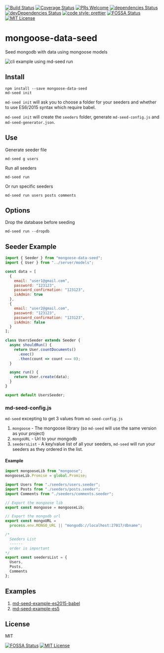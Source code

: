 [![Build Status](https://travis-ci.org/sharvit/mongoose-data-seed.svg?branch=master)](https://travis-ci.org/sharvit/mongoose-data-seed)
[![Coverage Status](https://coveralls.io/repos/github/sharvit/mongoose-data-seed/badge.svg?branch=master)](https://coveralls.io/github/sharvit/mongoose-data-seed?branch=master)
[![PRs Welcome](https://img.shields.io/badge/PRs-welcome-brightgreen.svg?style=flat-square)](http://makeapullrequest.com)
[![dependencies Status](https://david-dm.org/sharvit/mongoose-data-seed/status.svg)](https://david-dm.org/sharvit/mongoose-data-seed)
[![devDependencies Status](https://david-dm.org/sharvit/mongoose-data-seed/dev-status.svg)](https://david-dm.org/sharvit/mongoose-data-seed?type=dev)
[![code style: prettier](https://img.shields.io/badge/code_style-prettier-ff69b4.svg?style=flat-square)](https://github.com/prettier/prettier)
[![FOSSA Status](https://app.fossa.io/api/projects/git%2Bgithub.com%2Fsharvit%2Fmongoose-data-seed.svg?type=shield)](https://app.fossa.io/projects/git%2Bgithub.com%2Fsharvit%2Fmongoose-data-seed?ref=badge_shield)
[![MIT License](https://img.shields.io/npm/l/stack-overflow-copy-paste.svg?style=flat-square)](http://opensource.org/licenses/MIT)

# mongoose-data-seed

Seed mongodb with data using mongoose models

![cli example using md-seed run](md-seed-run-example.gif)

## Install

```shell
npm install --save mongoose-data-seed
md-seed init
```

`md-seed init` will ask you to choose a folder for your seeders and whether to use ES6/2015 syntax which require babel.

`md-seed init` will create the `seeders` folder, generate `md-seed-config.js` and `md-seed-generator.json`.

## Use

Generate seeder file

```shell
md-seed g users
```

Run all seeders

```shell
md-seed run
```

Or run specific seeders

```shell
md-seed run users posts comments
```

## Options

Drop the database before seeding

```shell
md-seed run --dropdb
```

## Seeder Example

```javascript
import { Seeder } from "mongoose-data-seed";
import { User } from "../server/models";

const data = [
  {
    email: "user1@gmail.com",
    password: "123123",
    password_confirmation: "123123",
    isAdmin: true
  },
  {
    email: "user2@gmail.com",
    password: "123123",
    password_confirmation: "123123",
    isAdmin: false
  }
];

class UsersSeeder extends Seeder {
  async shouldRun() {
    return User.countDocuments()
      .exec()
      .then(count => count === 0);
  }

  async run() {
    return User.create(data);
  }
}

export default UsersSeeder;
```

### md-seed-config.js

`md-seed` excepting to get 3 values from `md-seed-config.js`

1. `mongoose` - The mongoose library (so `md-seed` will use the same version as your project)
2. `mongoURL` - Url to your mongodb
3. `seedersList` - A key/value list of all your seeders,
   `md-seed` will run your seeders as they ordered in the list.

#### Example

```javascript
import mongooseLib from "mongoose";
mongooseLib.Promise = global.Promise;

import Users from "./seeders/users.seeder";
import Posts from "./seeders/posts.seeder";
import Comments from "./seeders/comments.seeder";

// Export the mongoose lib
export const mongoose = mongooseLib;

// Export the mongodb url
export const mongoURL =
  process.env.MONGO_URL || "mongodb://localhost:27017/dbname";

/*
  Seeders List
  ------
  order is important
*/
export const seedersList = {
  Users,
  Posts,
  Comments
};
```

## Examples

1. [md-seed-example-es2015-babel](https://github.com/sharvit/mongoose-data-seed/tree/master/examples/md-seed-example-es2015-babel)
2. [md-seed-example-es5](https://github.com/sharvit/mongoose-data-seed/tree/master/examples/md-seed-example-es5)

## License

MIT

[![FOSSA Status](https://app.fossa.io/api/projects/git%2Bgithub.com%2Fsharvit%2Fmongoose-data-seed.svg?type=shield)](https://app.fossa.io/projects/git%2Bgithub.com%2Fsharvit%2Fmongoose-data-seed?ref=badge_shield)
[![MIT License](https://img.shields.io/npm/l/stack-overflow-copy-paste.svg?style=flat-square)](http://opensource.org/licenses/MIT)

